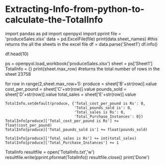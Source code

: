 # Extracting-Info-from-python-to-calculate-the-TotalInfo

import pandas as pd
import openpyxl
import pprint
file = 'produceSales.xlsx'
data = pd.ExcelFile(file)
print(data.sheet_names) #this returns the all the sheets in the excel file
df = data.parse('Sheet1')
df.info()

df.head(10)

ps = openpyxl.load_workbook('produceSales.xlsx')
sheet = ps['Sheet1']
TotalInfo = {}
print(sheet.max_row)
#returns the total number of rows in the sheet 23758

for row in range(2,sheet.max_row+1):
    produce = sheet['B'+str(row)].value
    cost_per_pound = sheet['C'+str(row)].value
    pounds_sold = sheet['D'+str(row)].value
    total_sales = sheet['E'+str(row)].value

    TotalInfo.setdefault(produce, {'Total_cost_per_pound is Rs': 0,
                                   'Total_pounds_sold is': 0,
                                   'Total_sales is Rs': 0,
                                   'Total_Purchase_Instances': 0})
    TotalInfo[produce]['Total_cost_per_pound is Rs'] += float(cost_per_pound)
    TotalInfo[produce]['Total_pounds_sold is'] += float(pounds_sold)

    TotalInfo[produce]['Total_sales is Rs'] += int(total_sales)
    TotalInfo[produce]['Total_Purchase_Instances'] += 1

TotalInfo
resultfile = open('TotalInfo.txt','w')
resultfile.write(pprint.pformat(TotalInfo))
resultfile.close()
print('Done')

